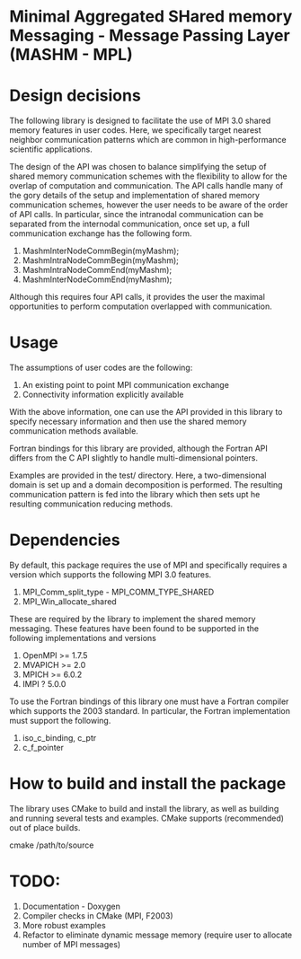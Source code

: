 # Minimal Aggregated SHared memory Messaging - Message Passing Layer (MASHM - MPL)

# Design decisions

The following library is designed to facilitate the use of MPI 3.0 shared memory features in user codes. Here, we specifically target nearest neighbor communication patterns which are common in high-performance scientific applications. 

The design of the API was chosen to balance simplifying the setup of shared memory communication schemes with the flexibility to allow for the overlap of computation and communication. The API calls handle many of the gory details of the setup and implementation of shared memory communication schemes, however the user needs to be aware of the order of API calls. In particular, since the intranodal communication can be separated from the internodal communication, once set up, a full communication exchange has the following form.

1. MashmInterNodeCommBegin(myMashm);
2. MashmIntraNodeCommBegin(myMashm);
3. MashmIntraNodeCommEnd(myMashm);
4. MashmInterNodeCommEnd(myMashm);

Although this requires four API calls, it provides the user the maximal opportunities to perform computation overlapped with communication.

# Usage

The assumptions of user codes are the following:

1. An existing point to point MPI communication exchange
2. Connectivity information explicitly available

With the above information, one can use the API provided in this library to specify necessary information and then use the shared memory communication methods available.

Fortran bindings for this library are provided, although the Fortran API differs from the C API slightly to handle multi-dimensional pointers.

Examples are provided in the test/ directory. Here, a two-dimensional domain is set up and a domain decomposition is performed. The resulting communication pattern is fed into the library which then sets upt he resulting communication reducing methods.

# Dependencies

By default, this package requires the use of MPI and specifically requires a version which supports the following MPI 3.0 features.

1. MPI_Comm_split_type - MPI_COMM_TYPE_SHARED
2. MPI_Win_allocate_shared

These are required by the library to implement the shared memory messaging. These features have been found to be supported in the following implementations and versions

1. OpenMPI >= 1.7.5
2. MVAPICH >= 2.0
3. MPICH >= 6.0.2
4. IMPI ? 5.0.0

To use the Fortran bindings of this library one must have a Fortran compiler which supports the 2003 standard. In particular, the Fortran implementation must support the following.

1. iso_c_binding, c_ptr
2. c_f_pointer

# How to build and install the package

The library uses CMake to build and install the library, as well as building and running several tests and examples. CMake supports (recommended) out of place builds.

cmake /path/to/source

# TODO:

1. Documentation - Doxygen
2. Compiler checks in CMake (MPI, F2003)
3. More robust examples
4. Refactor to eliminate dynamic message memory (require user to allocate number of MPI messages)
